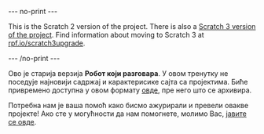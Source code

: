 --- no-print ---

This is the Scratch 2 version of the project. There is also a [Scratch 3 version of the project](https://projects.raspberrypi.org/sr-SP/projects/chatbot).
Find information about moving to Scratch 3 at [rpf.io/scratch3upgrade](https://rpf.io/scratch3upgrade).

--- /no-print ---

Ово је старија верзија **Робот који разговара**. У овом тренутку не поседује најновији садржај и карактерисике сајта са пројектима. Биће привремено доступна у овом формату [овде](images/ChatBot.pdf), пре него што се архивира. 

Потребна нам је ваша помоћ како бисмо ажурирали и превели овакве пројекте! Ако сте у могућности да нам помогнете, молимо Вас, [јавите се овде](https://rpf.io/translators).
